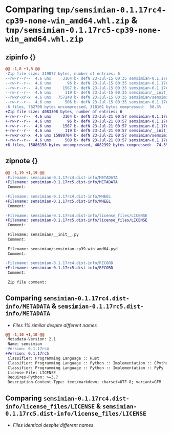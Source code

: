 # Comparing `tmp/semsimian-0.1.17rc4-cp39-none-win_amd64.whl.zip` & `tmp/semsimian-0.1.17rc5-cp39-none-win_amd64.whl.zip`

## zipinfo {}

```diff
@@ -1,8 +1,8 @@
-Zip file size: 319077 bytes, number of entries: 6
--rw-r--r--  4.6 unx     3164 b- defN 23-Jul-15 00:35 semsimian-0.1.17rc4.dist-info/METADATA
--rw-r--r--  4.6 unx       96 b- defN 23-Jul-15 00:35 semsimian-0.1.17rc4.dist-info/WHEEL
--rw-r--r--  4.6 unx     1567 b- defN 23-Jul-15 00:35 semsimian-0.1.17rc4.dist-info/license_files/LICENSE
--rw-r--r--  4.6 unx      119 b- defN 23-Jul-15 00:35 semsimian/__init__.py
--rwxr-xr-x  4.6 unx   757248 b- defN 23-Jul-15 00:35 semsimian/semsimian.cp39-win_amd64.pyd
--rw-r--r--  4.6 unx      506 b- defN 23-Jul-15 00:35 semsimian-0.1.17rc4.dist-info/RECORD
-6 files, 762700 bytes uncompressed, 318161 bytes compressed:  58.3%
+Zip file size: 4083308 bytes, number of entries: 6
+-rw-r--r--  4.6 unx     3164 b- defN 23-Jul-21 00:57 semsimian-0.1.17rc5.dist-info/METADATA
+-rw-r--r--  4.6 unx       96 b- defN 23-Jul-21 00:57 semsimian-0.1.17rc5.dist-info/WHEEL
+-rw-r--r--  4.6 unx     1567 b- defN 23-Jul-21 00:57 semsimian-0.1.17rc5.dist-info/license_files/LICENSE
+-rw-r--r--  4.6 unx      119 b- defN 23-Jul-21 00:57 semsimian/__init__.py
+-rwxr-xr-x  4.6 unx 15880704 b- defN 23-Jul-21 00:57 semsimian/semsimian.cp39-win_amd64.pyd
+-rw-r--r--  4.6 unx      508 b- defN 23-Jul-21 00:57 semsimian-0.1.17rc5.dist-info/RECORD
+6 files, 15886158 bytes uncompressed, 4082392 bytes compressed:  74.3%
```

## zipnote {}

```diff
@@ -1,19 +1,19 @@
-Filename: semsimian-0.1.17rc4.dist-info/METADATA
+Filename: semsimian-0.1.17rc5.dist-info/METADATA
 Comment: 
 
-Filename: semsimian-0.1.17rc4.dist-info/WHEEL
+Filename: semsimian-0.1.17rc5.dist-info/WHEEL
 Comment: 
 
-Filename: semsimian-0.1.17rc4.dist-info/license_files/LICENSE
+Filename: semsimian-0.1.17rc5.dist-info/license_files/LICENSE
 Comment: 
 
 Filename: semsimian/__init__.py
 Comment: 
 
 Filename: semsimian/semsimian.cp39-win_amd64.pyd
 Comment: 
 
-Filename: semsimian-0.1.17rc4.dist-info/RECORD
+Filename: semsimian-0.1.17rc5.dist-info/RECORD
 Comment: 
 
 Zip file comment:
```

## Comparing `semsimian-0.1.17rc4.dist-info/METADATA` & `semsimian-0.1.17rc5.dist-info/METADATA`

 * *Files 1% similar despite different names*

```diff
@@ -1,10 +1,10 @@
 Metadata-Version: 2.1
 Name: semsimian
-Version: 0.1.17rc4
+Version: 0.1.17rc5
 Classifier: Programming Language :: Rust
 Classifier: Programming Language :: Python :: Implementation :: CPython
 Classifier: Programming Language :: Python :: Implementation :: PyPy
 License-File: LICENSE
 Requires-Python: >=3.7
 Description-Content-Type: text/markdown; charset=UTF-8; variant=GFM
```

## Comparing `semsimian-0.1.17rc4.dist-info/license_files/LICENSE` & `semsimian-0.1.17rc5.dist-info/license_files/LICENSE`

 * *Files identical despite different names*

